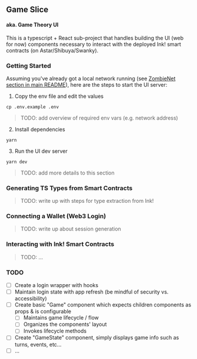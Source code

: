
## Game Slice

#### aka. Game Theory UI

This is a typescript + React sub-project that handles building the UI (web for now) components necessary to
interact with the deployed Ink! smart contracts (on Astar/Shibuya/Swanky).

### Getting Started

Assuming you've already got a local network running (see [ZombieNet section in main README](../README.md)), here are the steps to start the UI server:

1. Copy the env file and edit the values

```
cp .env.example .env
```

> TODO: add overview of required env vars (e.g. network address)

2. Install dependencies

```
yarn
```

3. Run the UI dev server

```
yarn dev
```

> TODO: add more details to this section


### Generating TS Types from Smart Contracts

> TODO: write up with steps for type extraction from Ink!


### Connecting a Wallet (Web3 Login)

> TODO: write up about session generation


### Interacting with Ink! Smart Contracts

> TODO: ...


### TODO

- [ ] Create a login wrapper with hooks
- [ ] Maintain login state with app refresh (be mindful of security vs. accessibility)
- [ ] Create basic "Game" component which expects children components as props & is configurable
    - [ ] Maintains game lifecycle / flow
    - [ ] Organizes the components' layout
    - [ ] Invokes lifecycle methods
- [ ] Create "GameState" component, simply displays game info such as turns, events, etc...
- [ ] ...
